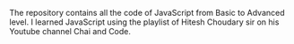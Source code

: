 The repository contains all the code of JavaScript from Basic to Advanced level. I learned JavaScript using the playlist of Hitesh Choudary sir on his Youtube channel Chai and Code.
